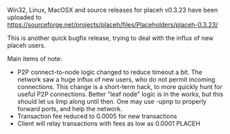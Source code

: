 Win32, Linux, MacOSX and source releases for placeh v0.3.23 have been uploaded to
https://sourceforge.net/projects/placeh/files/Placeholders/placeh-0.3.23/

This is another quick bugfix release, trying to deal with the influx of new placeh users.

Main items of note:

* P2P connect-to-node logic changed to reduce timeout a bit.  The network saw a huge influx of new users, who do not permit incoming connections.  This change is a short-term hack, to more quickly hunt for useful P2P connections.  Better "leaf node" logic is in the works, but this should let us limp along until then.  One may use -upnp to properly forward ports, and help the network.
* Transaction fee reduced to 0.0005 for new transactions
* Client will relay transactions with fees as low as 0.0001 PLACEH
